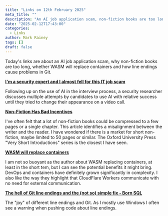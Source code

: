 ```yaml
---
title: "Links on 12th February 2025"
meta_title: ""
description: "An AI job application scam, non-fiction books are too long, WASM will replacing containers and line endings causing problems in Git."
date: "2025-02-12T17:43:00"
categories:
  - Links
author: Mark Rainey
tags: []
draft: false
---
```


Today's links are about an AI job application scam, why non-fiction books are too long, whether WASM will replace containers and how line endings cause problems in Git.

__[I'm a security expert and I almost fell for this IT job scam](https://www.theregister.com/2025/02/11/it_worker_scam/)__

Following up on the use of AI in the interview process, a security researcher discusses multiple attempts by candidates to use AI with relative success until they tried to change their appearance on a video call.


__[Non-Fiction Has Bad Incentives](https://borretti.me/article/non-fiction-has-bad-incentives)__

I've often felt that a lot of non-fiction books could be compressed to a few pages or a single chapter. This article identifies a misalignment between the writer and the reader. I have wondered if there is a market for short non-fiction, maybe limited to 50 pages or similar. The Oxford University Press "Very Short Introductions" series is the closest I have seen.


__[WASM will replace containers](https://creston.blog/wasm-will-replace-containers/)__

I am not so buoyant as the author about WASM replacing containers, at least in the short tem, but I can see the potential benefits it might bring. DevOps and containers have definitely grown significantly in complexity. I also like the way they highlight that CloudFlare Workers communicate with no need for external communication.


__[The hell of Git line endings and the (not so) simple fix - Born SQL](https://bornsql.ca/blog/the-hell-of-git-line-endings-and-the-not-so-simple-fix/)__

The "joy" of different line endings and Git. As I mostly use Windows I often see a warning when pushing code about line endings.


